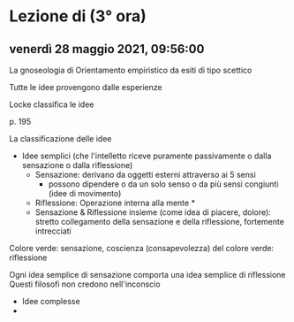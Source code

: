 # Lezione di (3° ora)

## venerdì 28 maggio 2021, 09:56:00


La gnoseologia di Orientamento empiristico da esiti di tipo scettico 

Tutte le idee provengono dalle esperienze

Locke classifica le idee

p. 195

La classificazione delle idee

* Idee semplici (che l'intelletto riceve puramente passivamente o dalla sensazione o dalla riflessione)
	* Sensazione: derivano da oggetti esterni attraverso ai 5 sensi
		* possono dipendere o da un solo senso o da più sensi congiunti (idee di movimento)
	* Riflessione: Operazione interna alla mente
		*
	* Sensazione & Riflessione insieme (come idea di piacere, dolore): stretto collegamento della sensazione e della riflessione, fortemente intrecciati


Colore verde: sensazione, coscienza (consapevolezza) del colore verde: riflessione

Ogni idea semplice di sensazione comporta una idea semplice di riflessione
Questi filosofi non credono nell'inconscio


* Idee complesse
* 
<!--stackedit_data:
eyJoaXN0b3J5IjpbMTM2MjUwMTgxNF19
-->